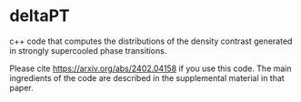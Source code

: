 # deltaPT
c++ code that computes the distributions of the density contrast generated in strongly supercooled phase transitions.

Please cite https://arxiv.org/abs/2402.04158 if you use this code. The main ingredients of the code are described in the supplemental material in that paper.
